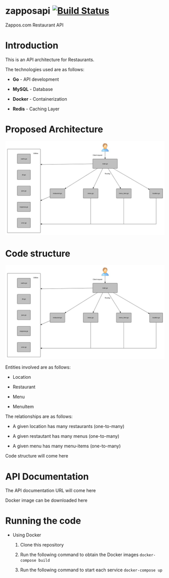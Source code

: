 # zapposapi [![Build Status](https://travis-ci.org/akshaysuresh4793/zapposapi.svg?branch=master)](https://travis-ci.org/akshaysuresh4793/zapposapi)
Zappos.com Restaurant API

# Introduction

This is an API architecture for Restaurants.

The technologies used are as follows:

- **Go** - API development

- **MySQL** - Database

- **Docker** - Containerization

- **Redis** - Caching Layer

# Proposed Architecture

![architecture](https://github.com/akshaysuresh4793/zapposapi/blob/master/resources/code%20structure.jpg "Architecture")

# Code structure

![code structure](https://github.com/akshaysuresh4793/zapposapi/blob/master/resources/code%20structure.jpg "Code structure")

Entities involved are as follows:

- Location

- Restaurant

- Menu

- MenuItem

The relationships are as follows:

- A given location has many restaurants (one-to-many)

- A given restautant has many menus (one-to-many)

- A given menu has many menu-items (one-to-many)

Code structure will come here

# API Documentation

The API documentation URL will come here

Docker image can be downloaded here

# Running the code
- Using Docker
	1. Clone this repository

	2. Run the following command to obtain the Docker images
		`docker-compose build`

	3. Run the following command to start each service
		`docker-compose up`
